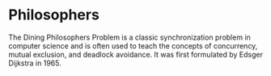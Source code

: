 # Philosophers
The Dining Philosophers Problem is a classic synchronization problem in computer science and is often used to teach the concepts of concurrency, mutual exclusion, and deadlock avoidance. It was first formulated by Edsger Dijkstra in 1965. 
